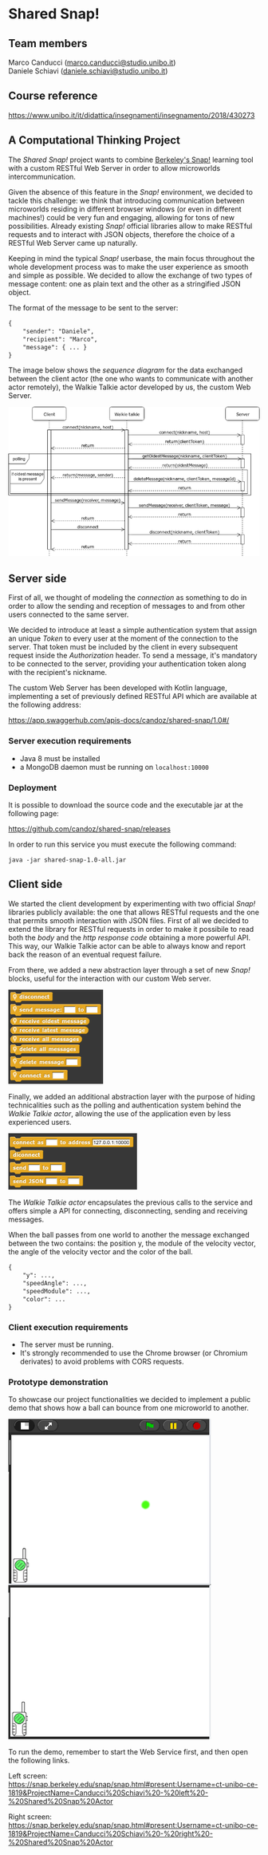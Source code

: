 # Shared Snap!

## Team members
Marco Canducci (marco.canducci@studio.unibo.it)       
Daniele Schiavi (daniele.schiavi@studio.unibo.it)  

## Course reference
https://www.unibo.it/it/didattica/insegnamenti/insegnamento/2018/430273

## A Computational Thinking Project

The *Shared Snap!* project wants to combine [Berkeley's Snap!](https://snap.berkeley.edu/) learning tool with a custom RESTful Web Server in order to allow microworlds intercommunication. 

Given the absence of this feature in the *Snap!* environment, we decided to tackle this challenge: we think that introducing communication between microworlds residing in different browser windows (or even in different machines!) could be very fun and engaging, allowing for tons of new possibilities. Already existing *Snap!* official libraries allow to make RESTful requests and to interact with JSON objects, therefore the choice of a RESTful Web Server came up naturally.

Keeping in mind the typical *Snap!* userbase, the main focus throughout the whole development process was to make the user experience as smooth and simple as possible. We decided to allow the exchange of two types of message content: one as plain text and the other as a stringified JSON object.

The format of the message to be sent to the server:

```
{
    "sender": "Daniele",
    "recipient": "Marco",
    "message": { ... }
}
```

The image below shows the *sequence diagram* for the data exchanged between the client actor (the one who wants to communicate with another actor remotely), the Walkie Talkie actor developed by us, the custom Web Server.

![alt text](https://raw.githubusercontent.com/candoz/shared-snap/master/images/sequence-diagram.png "Sequence diagram")

## Server side

First of all, we thought of modeling the *connection* as something to do in order to allow the sending and reception of messages to and from other users connected to the same server.

We decided to introduce at least a simple authentication system that assign an unique *Token* to every user at the moment of the connection to the server. That token must be included by the client in every subsequent request inside the *Authorization* header. To send a message, it's mandatory to be connected to the server, providing your authentication token along with the recipient's nickname.

The custom Web Server has been developed with Kotlin language, implementing a set of previously defined RESTful API which are available at the following address: <br />

https://app.swaggerhub.com/apis-docs/candoz/shared-snap/1.0#/


### Server execution requirements

- Java 8 must be installed
- a MongoDB daemon must be running on `localhost:10000`

### Deployment

It is possible to download the source code and the executable jar at the following page:

https://github.com/candoz/shared-snap/releases

In order to run this service you must execute the following command:
```
java -jar shared-snap-1.0-all.jar
```

## Client side

We started the client development by experimenting with two official *Snap!* libraries publicly available: the one that allows RESTful requests and the one that permits smooth interaction with JSON files. First of all we decided to extend the library for RESTful requests in order to make it possibile to read both the *body* and the *http response code* obtaining a more powerful API. This way, our Walkie Talkie actor can be able to always know and report back the reason of an eventual request failure. 

From there, we added a new abstraction layer through a set of new *Snap!* blocks, useful for the interaction with our custom Web server.

![alt text](https://raw.githubusercontent.com/candoz/shared-snap/master/images/local-walkie-talkie-blocks.png "Local walkie talkie blocks")

Finally, we added an additional abstraction layer with the purpose of hiding technicalities such as the polling and authentication system behind the *Walkie Talkie actor*, allowing the use of the application even by less experienced users.

![alt text](https://raw.githubusercontent.com/candoz/shared-snap/master/images/public-api.png "Public API")

The *Walkie Talkie actor* encapsulates the previous calls to the service and offers simple a API for connecting, disconnecting, sending and receiving messages.

When the ball passes from one world to another the message exchanged between the two contains: the position y, the module of the velocity vector, the angle of the velocity vector and the color of the ball.

```
{
    "y": ...,
    "speedAngle": ...,
    "speedModule": ...,
    "color": ...
}
```

### Client execution requirements

- The server must be running.
- It's strongly recommended to use the Chrome browser (or Chromium derivates) to avoid problems with CORS requests.

### Prototype demonstration

To showcase our project functionalities we decided to implement a public demo that shows how a ball can bounce from one microworld to another.

![alt text](https://raw.githubusercontent.com/candoz/shared-snap/master/images/demo.png "Demo")

To run the demo, remember to start the Web Service first, and then open the following links.

Left screen:  
https://snap.berkeley.edu/snap/snap.html#present:Username=ct-unibo-ce-1819&ProjectName=Canducci%20Schiavi%20-%20left%20-%20Shared%20Snap%20Actor  

Right screen:  
https://snap.berkeley.edu/snap/snap.html#present:Username=ct-unibo-ce-1819&ProjectName=Canducci%20Schiavi%20-%20right%20-%20Shared%20Snap%20Actor       
